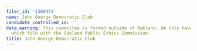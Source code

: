 ```yaml
---
filer_id: '1300471'
name: John George Democratic Club
candidate_controlled_id: ''
data_warning: This committee is formed outside of Oakland. We only have data on committees
  which file with the Oakland Public Ethics Commission
title: John George Democratic Club
---
```

